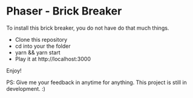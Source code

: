 # Phaser - Brick Breaker

To install this brick breaker, you do not have do that much things.

- Clone this repository
- cd into your the folder
- yarn && yarn start
- Play it at http://localhost:3000

Enjoy! 

PS: Give me your feedback in anytime for anything. This project is still in development. :)

